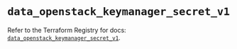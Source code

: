 # `data_openstack_keymanager_secret_v1`

Refer to the Terraform Registry for docs: [`data_openstack_keymanager_secret_v1`](https://registry.terraform.io/providers/terraform-provider-openstack/openstack/3.0.0/docs/data-sources/keymanager_secret_v1).
